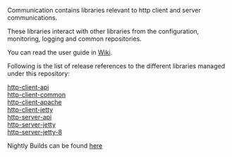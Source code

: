 Communication contains libraries relevant to http client and server communications.

These libraries interact with other libraries from the configuration, monitoring, logging and common repositories.

You can read the user guide in [ Wiki](../../wiki/Home).

Following is the list of release references to the different libraries managed under this repository:


[http-client-api](http://search.maven.org/#search%7Cga%7C1%7Cg%3A%22com.cisco.oss.foundation%22%20AND%20a%3A%22http-client-api%22)  
[http-client-common](http://search.maven.org/#search%7Cga%7C1%7Cg%3A%22com.cisco.oss.foundation%22%20AND%20a%3A%22http-client-common%22)  
[http-client-apache](http://search.maven.org/#search%7Cga%7C1%7Cg%3A%22com.cisco.oss.foundation%22%20AND%20a%3A%22http-client-apache%22)  
[http-client-jetty](http://search.maven.org/#search%7Cga%7C1%7Cg%3A%22com.cisco.oss.foundation%22%20AND%20a%3A%22http-client-jetty%22)  
[http-server-api](http://search.maven.org/#search%7Cga%7C1%7Cg%3A%22com.cisco.oss.foundation%22%20AND%20a%3A%22http-server-api%22)  
[http-server-jetty](http://search.maven.org/#search%7Cga%7C1%7Cg%3A%22com.cisco.oss.foundation%22%20AND%20a%3A%22http-server-jetty%22)  
[http-server-jetty-8](http://search.maven.org/#search%7Cga%7C1%7Cg%3A%22com.cisco.oss.foundation%22%20AND%20a%3A%22http-server-jetty-8%22)  

Nightly Builds can be found [here](https://oss.sonatype.org/content/repositories/snapshots/com/cisco/oss/foundation/)
